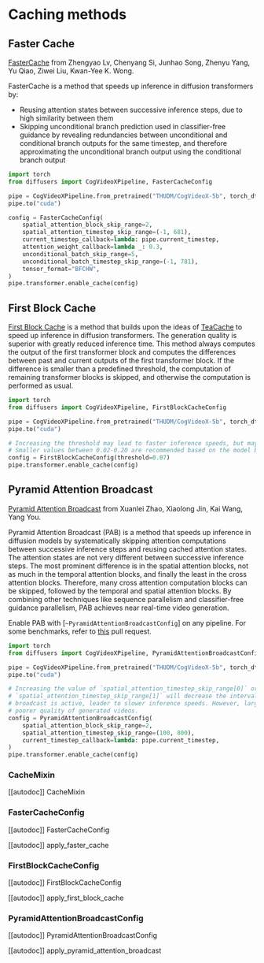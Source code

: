 <!-- Copyright 2024 The HuggingFace Team. All rights reserved.

Licensed under the Apache License, Version 2.0 (the "License"); you may not use this file except in compliance with
the License. You may obtain a copy of the License at

http://www.apache.org/licenses/LICENSE-2.0

Unless required by applicable law or agreed to in writing, software distributed under the License is distributed on
an "AS IS" BASIS, WITHOUT WARRANTIES OR CONDITIONS OF ANY KIND, either express or implied. See the License for the
specific language governing permissions and limitations under the License. -->

# Caching methods

## Faster Cache

[FasterCache](https://huggingface.co/papers/2410.19355) from Zhengyao Lv, Chenyang Si, Junhao Song, Zhenyu Yang, Yu Qiao, Ziwei Liu, Kwan-Yee K. Wong.

FasterCache is a method that speeds up inference in diffusion transformers by:
- Reusing attention states between successive inference steps, due to high similarity between them
- Skipping unconditional branch prediction used in classifier-free guidance by revealing redundancies between unconditional and conditional branch outputs for the same timestep, and therefore approximating the unconditional branch output using the conditional branch output

```python
import torch
from diffusers import CogVideoXPipeline, FasterCacheConfig

pipe = CogVideoXPipeline.from_pretrained("THUDM/CogVideoX-5b", torch_dtype=torch.bfloat16)
pipe.to("cuda")

config = FasterCacheConfig(
    spatial_attention_block_skip_range=2,
    spatial_attention_timestep_skip_range=(-1, 681),
    current_timestep_callback=lambda: pipe.current_timestep,
    attention_weight_callback=lambda _: 0.3,
    unconditional_batch_skip_range=5,
    unconditional_batch_timestep_skip_range=(-1, 781),
    tensor_format="BFCHW",
)
pipe.transformer.enable_cache(config)
```

## First Block Cache

[First Block Cache](https://github.com/chengzeyi/ParaAttention/blob/7a266123671b55e7e5a2fe9af3121f07a36afc78/README.md#first-block-cache-our-dynamic-caching) is a method that builds upon the ideas of [TeaCache](https://huggingface.co/papers/2411.19108) to speed up inference in diffusion transformers. The generation quality is superior with greatly reduced inference time. This method always computes the output of the first transformer block and computes the differences between past and current outputs of the first transformer block. If the difference is smaller than a predefined threshold, the computation of remaining transformer blocks is skipped, and otherwise the computation is performed as usual.

```python
import torch
from diffusers import CogVideoXPipeline, FirstBlockCacheConfig

pipe = CogVideoXPipeline.from_pretrained("THUDM/CogVideoX-5b", torch_dtype=torch.bfloat16)
pipe.to("cuda")

# Increasing the threshold may lead to faster inference speeds, but may also lead to poorer quality of generated videos.
# Smaller values between 0.02-0.20 are recommended based on the model being used. The default value is 0.05.
config = FirstBlockCacheConfig(threshold=0.07)
pipe.transformer.enable_cache(config)
```

## Pyramid Attention Broadcast

[Pyramid Attention Broadcast](https://huggingface.co/papers/2408.12588) from Xuanlei Zhao, Xiaolong Jin, Kai Wang, Yang You.

Pyramid Attention Broadcast (PAB) is a method that speeds up inference in diffusion models by systematically skipping attention computations between successive inference steps and reusing cached attention states. The attention states are not very different between successive inference steps. The most prominent difference is in the spatial attention blocks, not as much in the temporal attention blocks, and finally the least in the cross attention blocks. Therefore, many cross attention computation blocks can be skipped, followed by the temporal and spatial attention blocks. By combining other techniques like sequence parallelism and classifier-free guidance parallelism, PAB achieves near real-time video generation.

Enable PAB with [`~PyramidAttentionBroadcastConfig`] on any pipeline. For some benchmarks, refer to [this](https://github.com/huggingface/diffusers/pull/9562) pull request.

```python
import torch
from diffusers import CogVideoXPipeline, PyramidAttentionBroadcastConfig

pipe = CogVideoXPipeline.from_pretrained("THUDM/CogVideoX-5b", torch_dtype=torch.bfloat16)
pipe.to("cuda")

# Increasing the value of `spatial_attention_timestep_skip_range[0]` or decreasing the value of
# `spatial_attention_timestep_skip_range[1]` will decrease the interval in which pyramid attention
# broadcast is active, leader to slower inference speeds. However, large intervals can lead to
# poorer quality of generated videos.
config = PyramidAttentionBroadcastConfig(
    spatial_attention_block_skip_range=2,
    spatial_attention_timestep_skip_range=(100, 800),
    current_timestep_callback=lambda: pipe.current_timestep,
)
pipe.transformer.enable_cache(config)
```

### CacheMixin

[[autodoc]] CacheMixin

### FasterCacheConfig

[[autodoc]] FasterCacheConfig

[[autodoc]] apply_faster_cache

### FirstBlockCacheConfig

[[autodoc]] FirstBlockCacheConfig

[[autodoc]] apply_first_block_cache

### PyramidAttentionBroadcastConfig

[[autodoc]] PyramidAttentionBroadcastConfig

[[autodoc]] apply_pyramid_attention_broadcast
